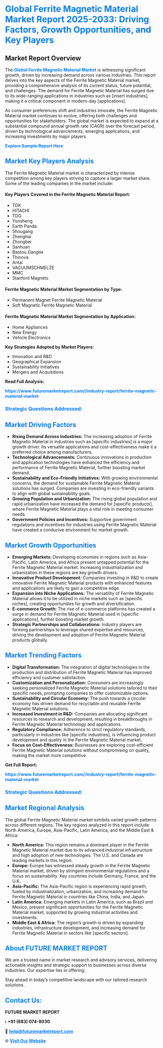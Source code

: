 <h1 style="color: #007BFF;">Global Ferrite Magnetic Material Market Report 2025-2033: Driving Factors, Growth Opportunities, and Key Players</h1>

<section id="overview">
<h2>Market Report Overview</h2>
<p>The <a href="https://www.futuremarketreport.com//industry-report/ferrite-magnetic-material-market" style="color: #007BFF; text-decoration: none;"><strong>Global Ferrite Magnetic Material Market</strong></a> is witnessing significant growth, driven by increasing demand across various industries. This report delves into the key aspects of the Ferrite Magnetic Material market, providing a comprehensive analysis of its current status, future potential, and challenges. The demand for Ferrite Magnetic Material has surged due to its wide-ranging applications in industries such as [insert industries], making it a critical component in modern-day [applications].</p>
<p>As consumer preferences shift and industries innovate, the Ferrite Magnetic Material market continues to evolve, offering both challenges and opportunities for stakeholders. The global market is expected to expand at a substantial compound annual growth rate (CAGR) over the forecast period, driven by technological advancements, emerging applications, and increasing investments by major players.</p>
</section>

<section id="overview">
<p><a href="https://www.futuremarketreport.com//request-sample/reportId=55526" style="color: #007BFF; text-decoration: none;"><strong>Explore Sample Report Here</strong></a></p>
</section>

<section id="key-players">
<h2 style="color: #007BFF;">Market Key Players Analysis</h2>
<p>The Ferrite Magnetic Material market is characterized by intense competition among key players striving to capture a larger market share. Some of the leading companies in the market include:</p>
<h4>Key Players Covered in the Ferrite Magnetic Material Report:</h4>
<ul><li>TDK</li><li>HITACHI</li><li>TDG</li><li>Yunsheng</li><li>Earth Panda</li><li>Shougang</li><li>Zhenghai</li><li>Zhongbei</li><li>Sanhuan</li><li>Baotou Gangtie</li><li>Thinova</li><li>Antai</li><li>VACUUMSCHMELZE</li><li>MMC</li><li>Stanford Magnets</li></ul>
<h4>Ferrite Magnetic Material Market Segmentation by Type:</h4>
<ul><li>Permanent Magnet Ferrite Magnetic Material</li><li>Soft Magnetic Ferrite Magnetic Material</li></ul>

<h4>Ferrite Magnetic Material Market Segmentation by Application:</h4>
<ul><li>Home Appliances</li><li>New Energy</li><li>Vehicle Electronics</li></ul>
<p><strong>Key Strategies Adopted by Market Players:</strong></p>
<ul>
<li>Innovation and R&D</li>
<li>Geographical Expansion</li>
<li>Sustainability Initiatives</li>
<li>Mergers and Acquisitions</li>
</ul>
</section>

<section>
<p><strong>Read Full Analysis: </strong></p><a href="https://www.futuremarketreport.com//industry-report/ferrite-magnetic-material-market" style="color: #007BFF; text-decoration: none;"><strong>https://www.futuremarketreport.com//industry-report/ferrite-magnetic-material-market</strong></a>
<h3 style="color: #007BFF;">Strategic Questions Addressed:</h3>
</section>

<section id="driving-factors">
<h2 style="color: #007BFF;">Market Driving Factors</h2>
<ul>
<li><strong>Rising Demand Across Industries:</strong> The increasing adoption of Ferrite Magnetic Material in industries such as [specific industries] is a major growth driver. Its versatile applications and cost-effectiveness make it a preferred choice among manufacturers.</li>
<li><strong>Technological Advancements:</strong> Continuous innovations in production and application technologies have enhanced the efficiency and performance of Ferrite Magnetic Material, further boosting market demand.</li>
<li><strong>Sustainability and Eco-Friendly Initiatives:</strong> With growing environmental concerns, the demand for sustainable Ferrite Magnetic Material solutions has surged. Companies are investing in eco-friendly variants to align with global sustainability goals.</li>
<li><strong>Growing Population and Urbanization:</strong> The rising global population and rapid urbanization have increased the demand for [specific products], where Ferrite Magnetic Material plays a vital role in meeting consumer needs.</li>
<li><strong>Government Policies and Incentives:</strong> Supportive government regulations and incentives for industries using Ferrite Magnetic Material have created a conducive environment for market growth.</li>
</ul>
</section>

<section id="growth-opportunities">
<h2 style="color: #007BFF;">Market Growth Opportunities</h2>
<ul>
<li><strong>Emerging Markets:</strong> Developing economies in regions such as Asia-Pacific, Latin America, and Africa present untapped potential for the Ferrite Magnetic Material market. Increasing industrialization and urbanization in these regions are key growth drivers.</li>
<li><strong>Innovative Product Development:</strong> Companies investing in R&D to create innovative Ferrite Magnetic Material products with enhanced features and applications are likely to gain a competitive edge.</li>
<li><strong>Expansion into Niche Applications:</strong> The versatility of Ferrite Magnetic Material allows it to be utilized in niche markets such as [specific niches], creating opportunities for growth and diversification.</li>
<li><strong>E-commerce Growth:</strong> The rise of e-commerce platforms has created a surge in demand for Ferrite Magnetic Material used in [specific applications], further boosting market growth.</li>
<li><strong>Strategic Partnerships and Collaborations:</strong> Industry players are forming partnerships to leverage shared expertise and resources, driving the development and adoption of Ferrite Magnetic Material products globally.</li>
</ul>
</section>

<section id="trending-factors">
<h2 style="color: #007BFF;">Market Trending Factors</h2>
<ul>
<li><strong>Digital Transformation:</strong> The integration of digital technologies in the production and distribution of Ferrite Magnetic Material has improved efficiency and customer satisfaction.</li>
<li><strong>Customization and Personalization:</strong> Consumers are increasingly seeking personalized Ferrite Magnetic Material solutions tailored to their specific needs, prompting companies to offer customizable options.</li>
<li><strong>Sustainability and Circular Economy:</strong> The push towards a circular economy has driven demand for recyclable and reusable Ferrite Magnetic Material solutions.</li>
<li><strong>Increased Investment in R&D:</strong> Companies are allocating significant resources to research and development, resulting in breakthroughs in Ferrite Magnetic Material technology and applications.</li>
<li><strong>Regulatory Compliance:</strong> Adherence to strict regulatory standards, particularly in industries like [specific industries], is influencing product development and quality in the Ferrite Magnetic Material market.</li>
<li><strong>Focus on Cost-Effectiveness:</strong> Businesses are exploring cost-efficient Ferrite Magnetic Material solutions without compromising on quality, making the market more competitive.</li>
</ul>
</section>

<section>
<p><strong>Get Full Report: </strong></p><a href="https://www.futuremarketreport.com//industry-report/ferrite-magnetic-material-market" style="color: #007BFF; text-decoration: none;"><strong>https://www.futuremarketreport.com//industry-report/ferrite-magnetic-material-market</strong></a>
<h3 style="color: #007BFF;">Strategic Questions Addressed:</h3>
</section>


<section id="regional-analysis">
<h2 style="color: #007BFF;">Market Regional Analysis</h2>
<p>The global Ferrite Magnetic Material market exhibits varied growth patterns across different regions. The key regions analyzed in this report include North America, Europe, Asia-Pacific, Latin America, and the Middle East & Africa:</p>
<ul>
<li><strong>North America:</strong> This region remains a dominant player in the Ferrite Magnetic Material market due to its advanced industrial infrastructure and high adoption of new technologies. The U.S. and Canada are leading markets in this region.</li>
<li><strong>Europe:</strong> Europe has witnessed steady growth in the Ferrite Magnetic Material market, driven by stringent environmental regulations and a focus on sustainability. Key countries include Germany, France, and the U.K.</li>
<li><strong>Asia-Pacific:</strong> The Asia-Pacific region is experiencing rapid growth, fueled by industrialization, urbanization, and increasing demand for Ferrite Magnetic Material in countries like China, India, and Japan.</li>
<li><strong>Latin America:</strong> Emerging markets in Latin America, such as Brazil and Mexico, present significant opportunities for the Ferrite Magnetic Material market, supported by growing industrial activities and investments.</li>
<li><strong>Middle East & Africa:</strong> The region’s growth is driven by expanding industries, infrastructure development, and increasing demand for Ferrite Magnetic Material in sectors like [specific sectors].</li>
</ul>
</section>

<footer>
<h2 style="color: #007BFF;">About FUTURE MARKET REPORT</h2>
<p>We are a trusted name in market research and advisory services, delivering actionable insights and strategic support to businesses across diverse industries. Our expertise lies in offering:</p>

<p>Stay ahead in today’s competitive landscape with our tailored research solutions.</p>

<h2 style="color: #007BFF;">Contact Us:</h2>
<p><strong>FUTURE MARKET REPORT</strong></p>
<p>📞 <strong>+91 (883) 074-8030</strong></p>
<p>📧 <strong><a href="mailto:help@futuremarketreport.com" style="color: #007BFF;">help@futuremarketreport.com</a></strong></p>
<p>🌐 <strong><a href="https://www.futuremarketreport.com/" style="color: #007BFF;">Visit Our Website</a></strong></p>
</footer>